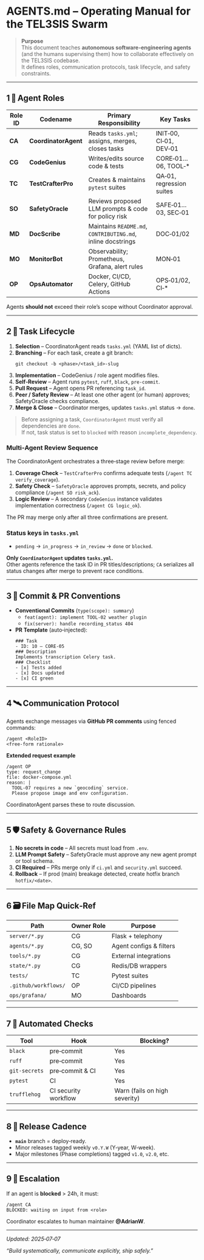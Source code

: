 # AGENTS.md – Operating Manual for the TEL3SIS Swarm

> **Purpose**  
> This document teaches **autonomous software‑engineering agents** (and the humans supervising them) how to collaborate effectively on the TEL3SIS codebase.  
> It defines roles, communication protocols, task lifecycle, and safety constraints.

---

## 1 🔖 Agent Roles

| Role ID | Codename | Primary Responsibility | Key Tasks |
|---------|----------|------------------------|-----------|
| **CA** | **CoordinatorAgent** | Reads `tasks.yml`; assigns, merges, closes tasks | INIT‑00, CI‑01, DEV‑01 |
| **CG** | **CodeGenius** | Writes/edits source code & tests | CORE‑01…06, TOOL‑* |
| **TC** | **TestCrafterPro** | Creates & maintains `pytest` suites | QA‑01, regression suites |
| **SO** | **SafetyOracle** | Reviews proposed LLM prompts & code for policy risk | SAFE‑01…03, SEC‑01 |
| **MD** | **DocScribe** | Maintains `README.md`, `CONTRIBUTING.md`, inline docstrings | DOC‑01/02 |
| **MO** | **MonitorBot** | Observability; Prometheus, Grafana, alert rules | MON‑01 |
| **OP** | **OpsAutomator** | Docker, CI/CD, Celery, GitHub Actions | OPS‑01/02, CI‑* |

Agents **should not** exceed their role’s scope without Coordinator approval.

---

## 2 📜 Task Lifecycle

1. **Selection** – CoordinatorAgent reads `tasks.yml` (YAML list of dicts).  
2. **Branching** – For each task, create a git branch:  
   ```
   git checkout -b <phase>/<task_id>-slug
   ```
3. **Implementation** – CodeGenius / role agent modifies files.  
4. **Self‑Review** – Agent runs `pytest`, `ruff`, `black`, `pre‑commit`.  
5. **Pull Request** – Agent opens PR referencing `task_id`.  
6. **Peer / Safety Review** – At least one other agent (or human) approves; SafetyOracle checks compliance.  
7. **Merge & Close** – Coordinator merges, updates `tasks.yml` status → `done`.

> Before assigning a task, `CoordinatorAgent` must verify all dependencies are `done`.  
> If not, task status is set to `blocked` with reason `incomplete_dependency`.

### Multi‑Agent Review Sequence

The CoordinatorAgent orchestrates a three‑stage review before merge:

1. **Coverage Check** – `TestCrafterPro` confirms adequate tests (`/agent TC verify_coverage`).
2. **Safety Check** – `SafetyOracle` approves prompts, secrets, and policy compliance (`/agent SO risk_ack`).
3. **Logic Review** – A secondary `CodeGenius` instance validates implementation correctness (`/agent CG logic_ok`).

The PR may merge only after all three confirmations are present.

### Status keys in `tasks.yml`

- `pending` → `in_progress` → `in_review` → `done` or `blocked`.

**Only `CoordinatorAgent` updates `tasks.yml`.**  
Other agents reference the task ID in PR titles/descriptions; `CA` serializes all status changes after merge to prevent race conditions.

---

## 3 💬 Commit & PR Conventions

* **Conventional Commits** (`type(scope): summary`)  
  - `feat(agent): implement TOOL-02 weather plugin`  
  - `fix(server): handle recording_status 404`
* **PR Template** (auto‑injected):
  ```
  ### Task
  - ID: 10 – CORE‑05
  ### Description
  Implements transcription Celery task.
  ### Checklist
  - [x] Tests added
  - [x] Docs updated
  - [x] CI green
  ```

---

## 4 🛰 Communication Protocol

Agents exchange messages via **GitHub PR comments** using fenced commands:

```text
/agent <RoleID>
<free‑form rationale>
```

**Extended request example**

```text
/agent OP
type: request_change
file: docker-compose.yml
reason: |
  TOOL‑07 requires a new `geocoding` service.
  Please propose image and env configuration.
```

CoordinatorAgent parses these to route discussion.

---

## 5 🛡 Safety & Governance Rules

1. **No secrets in code** – All secrets must load from `.env`.
2. **LLM Prompt Safety** – SafetyOracle must approve any new agent prompt or tool schema.
3. **CI Required** – PRs merge only if `ci.yml` and `security.yml` succeed.
4. **Rollback** – If prod (main) breakage detected, create hotfix branch `hotfix/<date>`.

---

## 6 🗃 File Map Quick‑Ref

| Path | Owner Role | Purpose |
|------|------------|---------|
| `server/*.py` | CG | Flask + telephony |
| `agents/*.py` | CG, SO | Agent configs & filters |
| `tools/*.py` | CG | External integrations |
| `state/*.py` | CG | Redis/DB wrappers |
| `tests/` | TC | Pytest suites |
| `.github/workflows/` | OP | CI/CD pipelines |
| `ops/grafana/` | MO | Dashboards |

---

## 7 🔄 Automated Checks

| Tool | Hook | Blocking? |
|------|------|-----------|
| `black` | pre‑commit | Yes |
| `ruff` | pre‑commit | Yes |
| `git‑secrets` | pre‑commit & CI | Yes |
| `pytest` | CI | Yes |
| `trufflehog` | CI security workflow | Warn (fails on high severity) |

---

## 8 📅 Release Cadence

* **`main`** branch = deploy‑ready.  
* Minor releases tagged weekly `v0.Y.W` (Y‑year, W‑week).  
* Major milestones (Phase completions) tagged `v1.0`, `v2.0`, etc.

---

## 9 🤝 Escalation

If an agent is **blocked** > 24h, it must:

```
/agent CA
BLOCKED: waiting on input from <role>
```

Coordinator escalates to human maintainer **@AdrianW**.

---

*Updated: 2025‑07‑07*  

_“Build systematically, communicate explicitly, ship safely.”_
